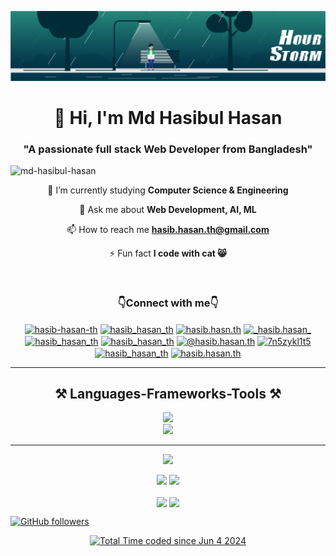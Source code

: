 ![logo](banner.gif)

<h1 align="center">👋 Hi, I'm Md Hasibul Hasan</h1>
<h3 align="center">"A passionate full stack Web Developer from Bangladesh"</h3>

<p align="left"> <img src="https://komarev.com/ghpvc/?username=md-hasibul-hasan&label=Profile%20views&color=0e75b6&style=flat" alt="md-hasibul-hasan" /> </p>




<div align="center">
 
 📖 I’m currently studying **Computer Science & Engineering**
 
 💬 Ask me about **Web Development, AI, ML**

 📫 How to reach me **hasib.hasan.th@gmail.com**

 ⚡ Fun fact **I code with cat 😸**
</div>


<br/>

 
<h3 align="center">👇Connect with me👇</h3>
<p align="center"> 
<a href="https://linkedin.com/in/hasib-hasan-th" target="blank"><img align="center" src="https://raw.githubusercontent.com/rahuldkjain/github-profile-readme-generator/master/src/images/icons/Social/linked-in-alt.svg" alt="hasib-hasan-th" height="30" width="40" /></a>
<a href="https://twitter.com/hasib_hasan_th" target="blank"><img align="center" src="https://raw.githubusercontent.com/rahuldkjain/github-profile-readme-generator/master/src/images/icons/Social/twitter.svg" alt="hasib_hasan_th" height="30" width="40" /></a>
<a href="https://fb.com/hasib.hasan.th" target="blank"><img align="center" src="https://raw.githubusercontent.com/rahuldkjain/github-profile-readme-generator/master/src/images/icons/Social/facebook.svg" alt="hasib.hasn.th" height="30" width="40" /></a>
<a href="https://instagram.com/_hasib.hasan_" target="blank"><img align="center" src="https://raw.githubusercontent.com/rahuldkjain/github-profile-readme-generator/master/src/images/icons/Social/instagram.svg" alt="_hasib.hasan_" height="30" width="40" /></a>
 <a href="https://discord.com/users/1105107372709523496" target="blank"><img align="center" src="https://raw.githubusercontent.com/rahuldkjain/github-profile-readme-generator/master/src/images/icons/Social/discord.svg" alt="hasib_hasan_th" height="30" width="40" /></a>
<a href="https://www.hackerrank.com/hasib_hasan_th" target="blank"><img align="center" src="https://raw.githubusercontent.com/rahuldkjain/github-profile-readme-generator/master/src/images/icons/Social/hackerrank.svg" alt="hasib_hasan_th" height="30" width="40" /></a>
<a href="https://www.hackerearth.com/@hasib_hasan_th" target="blank"><img align="center" src="https://raw.githubusercontent.com/rahuldkjain/github-profile-readme-generator/master/src/images/icons/Social/hackerearth.svg" alt="@hasib.hasan.th" height="30" width="40" /></a>
<a href="https://www.leetcode.com/hasib_hasan_th" target="blank"><img align="center" src="https://raw.githubusercontent.com/rahuldkjain/github-profile-readme-generator/master/src/images/icons/Social/leet-code.svg" alt="7n5zykl1t5" height="30" width="40" /></a>
<a href="https://www.codechef.com/users/hasib_hasan_th" target="blank"><img align="center" src="https://cdn.jsdelivr.net/npm/simple-icons@3.1.0/icons/codechef.svg" alt="hasib_hasan_th" height="30" width="40" /></a>
<a href="https://codeforces.com/profile/hasib.hasan.th" target="blank"><img align="center" src="https://raw.githubusercontent.com/rahuldkjain/github-profile-readme-generator/master/src/images/icons/Social/codeforces.svg" alt="hasib.hasan.th" height="30" width="40" /></a>

</p>


<hr/>

<h2 align="center">⚒️ Languages-Frameworks-Tools ⚒️</h2>
<div align="center">

<a href="https://skillicons.dev">
<img src="https://skillicons.dev/icons?i=tailwind,react,django,fastapi,html,css,javascript,cpp,python&theme=dark&perline=9"><br>
<img src="https://skillicons.dev/icons?i=mongodb,mysql,arduino,git,github,vscode,pycharm&theme=dark">
 
</a>
 </div>



<hr/>

<div align="center"> 
 
![](http://github-profile-summary-cards.vercel.app/api/cards/profile-details?username=Md-Hasibul-Hasan&theme=transparent)
</div>

<div align="center">
 
![](http://github-profile-summary-cards.vercel.app/api/cards/stats?username=Md-Hasibul-Hasan&theme=transparent)
![](http://github-profile-summary-cards.vercel.app/api/cards/productive-time?username=Md-Hasibul-Hasan&theme=transparent&utcOffset=8) 
 </div>

 <div align="center" height="150">

  <img height="150" align="center" src="https://github-readme-stats.vercel.app/api/top-langs?username=Md-Hasibul-Hasan&theme=transparent&layout=compact&langs_count=8&card_width=350" /> 
  <img height="150" align="center" src="https://github-readme-streak-stats.herokuapp.com/?user=Md-Hasibul-Hasan&theme=transparent&hide_border=false&card_width=400" />

</div>



[![GitHub followers](https://img.shields.io/github/followers/Md-Hasibul-Hasan?label=Follow&style=social)](https://github.com/Md-Hasibul-Hasan) 


<div align="center">
 
 <a href="https://wakatime.com/@037e6da7-2732-4edb-a8b0-267251c6294b"><img style="width: 30%;" src="https://wakatime.com/badge/user/037e6da7-2732-4edb-a8b0-267251c6294b.svg" alt="Total Time coded since Jun 4 2024" /></a>

</div>

